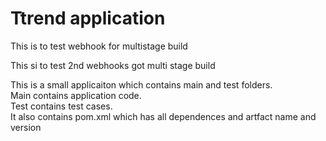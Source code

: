 # Ttrend application

This is to test webhook for multistage build

This si to test 2nd webhooks got multi stage build 

This is a small applicaiton which contains main and test folders.  
Main contains application code.  
Test contains test cases.  
It also contains pom.xml which has all dependences and artfact name and version

